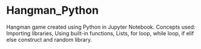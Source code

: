 # Hangman_Python
Hangman game created using Python in Jupyter Notebook.
Concepts used: Importing libraries, Using built-in functions, Lists, for loop, while loop, if elif else construct and random library.
